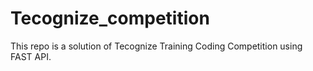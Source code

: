 # Tecognize_competition
This repo is a solution of Tecognize Training Coding Competition using FAST API.
